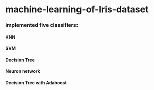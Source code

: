 # machine-learning-of-Iris-dataset

### implemented five classifiers: 
#### KNN
#### SVM
#### Decision Tree
#### Neuron network
#### Decision Tree with Adaboost
